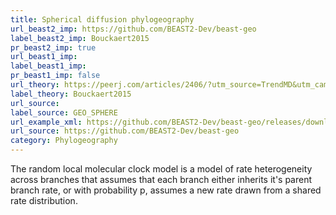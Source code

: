 ```yaml
---
title: Spherical diffusion phylogeography
url_beast2_imp: https://github.com/BEAST2-Dev/beast-geo
label_beast2_imp: Bouckaert2015
pr_beast2_imp: true
url_beast1_imp: 
label_beast1_imp: 
pr_beast1_imp: false
url_theory: https://peerj.com/articles/2406/?utm_source=TrendMD&utm_campaign=PeerJ_TrendMD_1&utm_medium=TrendMD
label_theory: Bouckaert2015
url_source: 
label_source: GEO_SPHERE
url_example_xml: https://github.com/BEAST2-Dev/beast-geo/releases/download/v1.1.0/phylogeography_s.0.1.2.pdf
url_source: https://github.com/BEAST2-Dev/beast-geo
category: Phylogeography
---
```

The random local molecular clock model is a model of rate heterogeneity across branches that assumes that each branch either inherits it's parent branch rate, or with probability p, assumes a new rate drawn from a shared rate distribution.